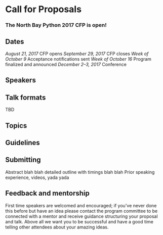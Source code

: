 # Call for Proposals

### The North Bay Python 2017 CFP is open!

## Dates

*August 21, 2017* CFP opens
*September 29, 2017* CFP closes
*Week of October 9* Acceptance notifications sent
*Week of October 16* Program finalized and announced
*December 2–3, 2017* Conference

## Speakers

## Talk formats

TBD

## Topics

## Guidelines

## Submitting

Abstract blah blah detailed outline with timings blah blah
Prior speaking experience, videos, yada yada

## Feedback and mentorship

First time speakers are welcomed and encouraged; if you've never done this before but have an idea please contact the program committee to be connected with a mentor and receive guidance structuring your proposal and talk. Above all we want you to be successful and have a good time telling other attendees about your amazing ideas. 
